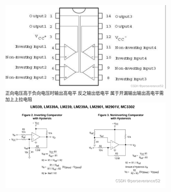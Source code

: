 ![](attachments/Pasted%20image%2020241012222514.png)
正向电压高于负向电压时输出高电平
反之输出低电平
属于开漏输出输出高电平需加上上拉电阻
![](attachments/Pasted%20image%2020241012222703.png)
